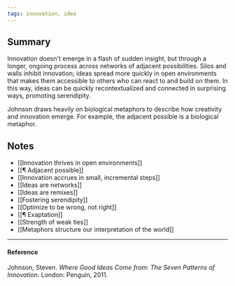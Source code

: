 ```yaml
---
tags: innovation, idea
---
```


## Summary

Innovation doesn't emerge in a flash of sudden insight, but through a longer,
ongoing process across networks of adjacent possibilities. Silos and walls
inhibit innovation; ideas spread more quickly in open environments that makes
them accessible to others who can react to and build on them. In this way, ideas
can be quickly recontextualized and connected in surprising ways, promoting
serendipity.

Johnson draws heavily on biological metaphors to describe how creativity and
innovation emerge. For example, the adjacent possible is a biological metaphor.

## Notes

- [[Innovation thrives in open environments]]
- [[¶ Adjacent possible]]
- [[Innovation accrues in small, incremental steps]]
- [[Ideas are networks]]
- [[Ideas are remixes]]
- [[Fostering serendipity]]
- [[Optimize to be wrong, not right]]
- [[¶ Exaptation]]
- [[Strength of weak ties]]
- [[Metaphors structure our interpretation of the world]]

---

#### Reference

Johnson, Steven. _Where Good Ideas Come from: The Seven Patterns of Innovation_.
London: Penguin, 2011.

